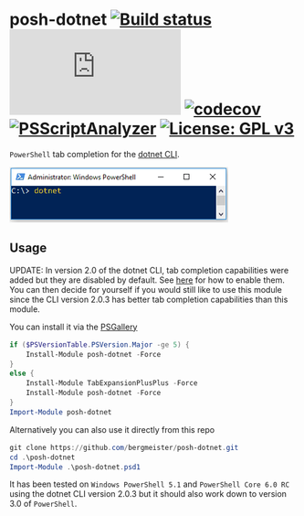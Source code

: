 # posh-dotnet [![Build status](https://ci.appveyor.com/api/projects/status/2gempqlml4wp9u4w/branch/master?svg=true)](https://ci.appveyor.com/project/bergmeister/posh-dotnet/branch/master) [![AppVeyor tests](http://flauschig.ch/batch.php?type=tests&account=bergmeister&slug=posh-dotnet)](https://ci.appveyor.com/project/bergmeister/posh-dotnet/build/tests) [![codecov](https://codecov.io/gh/bergmeister/posh-dotnet/branch/master/graph/badge.svg)](https://codecov.io/gh/bergmeister/posh-dotnet) [![PSScriptAnalyzer](https://img.shields.io/badge/Linter-PSScriptAnalyzer-blue.svg)](http://google.com) [![License: GPL v3](https://img.shields.io/badge/License-GPL%20v3-blue.svg)](https://www.gnu.org/licenses/gpl-3.0)

`PowerShell` tab completion for the [dotnet CLI](https://github.com/dotnet/cli).

![Tab completion demo](demo.gif)

## Usage

UPDATE: In version 2.0 of the dotnet CLI, tab completion capabilities were added but they are disabled by default. See [here](https://github.com/dotnet/cli/blob/master/Documentation/general/tab-completion.md) for how to enable them. You can then decide for yourself if you would still like to use this module since the CLI version 2.0.3 has better tab completion capabilities than this module.

You can install it via the [PSGallery](https://www.powershellgallery.com/packages/posh-dotnet/)

````powershell
if ($PSVersionTable.PSVersion.Major -ge 5) {
    Install-Module posh-dotnet -Force
}
else {
    Install-Module TabExpansionPlusPlus -Force
    Install-Module posh-dotnet -Force
}
Import-Module posh-dotnet
````

Alternatively you can also use it directly from this repo

````powershell
git clone https://github.com/bergmeister/posh-dotnet.git
cd .\posh-dotnet
Import-Module .\posh-dotnet.psd1
````

It has been tested on `Windows PowerShell 5.1` and `PowerShell Core 6.0 RC` using the dotnet CLI version 2.0.3 but it should also work down to version 3.0 of `PowerShell`.
